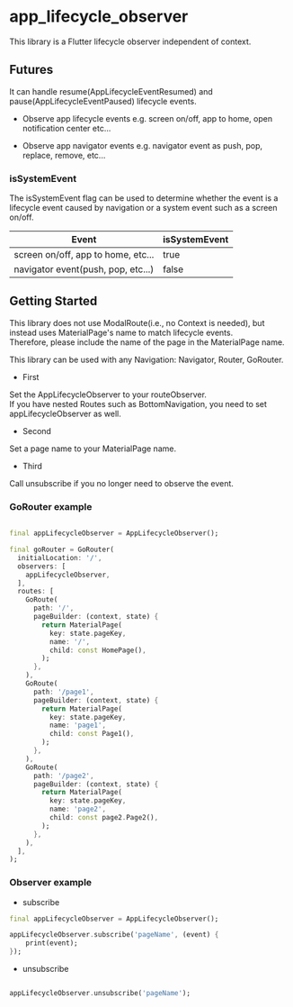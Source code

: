 # app_lifecycle_observer

This library is a Flutter lifecycle observer independent of context.

## Futures

It can handle resume(AppLifecycleEventResumed) and pause(AppLifecycleEventPaused) lifecycle events.

* Observe app lifecycle events
e.g. screen on/off, app to home, open notification center etc...
 
* Observe app navigator events
e.g. navigator event as push, pop, replace, remove, etc...

### isSystemEvent

The isSystemEvent flag can be used to determine whether the event is a lifecycle event caused by
navigation or a system event such as a screen on/off.

| Event                              | isSystemEvent |
|------------------------------------|---------------|
| screen on/off, app to home, etc... | true          |
| navigator event(push, pop, etc...) | false         |

## Getting Started

This library does not use ModalRoute(i.e., no Context is needed), but instead uses MaterialPage's
name to match lifecycle events.  
Therefore, please include the name of the page in the MaterialPage name.

This library can be used with any Navigation: Navigator, Router, GoRouter.

* First

Set the AppLifecycleObserver to your routeObserver.  
If you have nested Routes such as BottomNavigation, you need to set appLifecycleObserver as well.

* Second

Set a page name to your MaterialPage name.

* Third

Call unsubscribe if you no longer need to observe the event.

### GoRouter example

```dart

final appLifecycleObserver = AppLifecycleObserver();

final goRouter = GoRouter(
  initialLocation: '/',
  observers: [
    appLifecycleObserver,
  ],
  routes: [
    GoRoute(
      path: '/',
      pageBuilder: (context, state) {
        return MaterialPage(
          key: state.pageKey,
          name: '/',
          child: const HomePage(),
        );
      },
    ),
    GoRoute(
      path: '/page1',
      pageBuilder: (context, state) {
        return MaterialPage(
          key: state.pageKey,
          name: 'page1',
          child: const Page1(),
        );
      },
    ),
    GoRoute(
      path: '/page2',
      pageBuilder: (context, state) {
        return MaterialPage(
          key: state.pageKey,
          name: 'page2',
          child: const page2.Page2(),
        );
      },
    ),
  ],
);
```

### Observer example

* subscribe

```dart
final appLifecycleObserver = AppLifecycleObserver();

appLifecycleObserver.subscribe('pageName', (event) {
    print(event);
});
```

* unsubscribe

```dart

appLifecycleObserver.unsubscribe('pageName');
```
